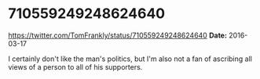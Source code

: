 # 710559249248624640
https://twitter.com/TomFrankly/status/710559249248624640
**Date:** 2016-03-17

I certainly don't like the man's politics, but I'm also not a fan of ascribing all views of a person to all of his supporters.
